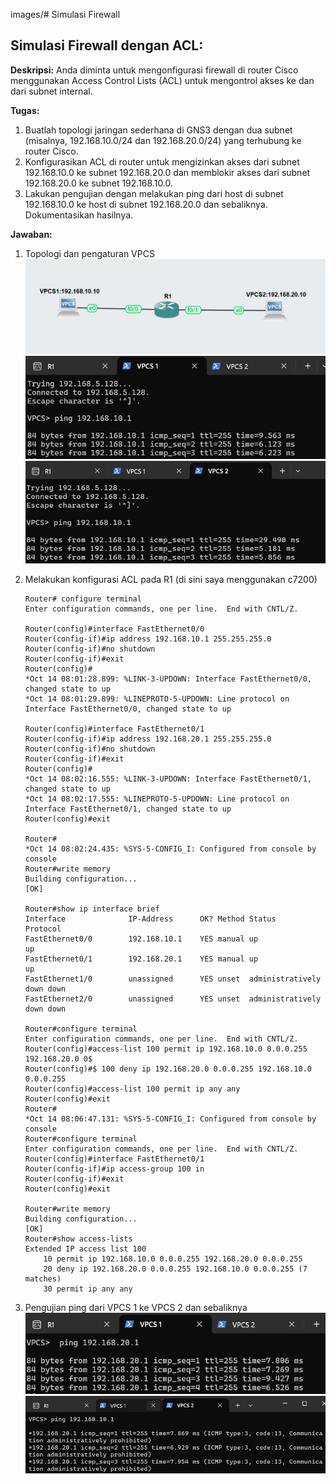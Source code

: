 images/# Simulasi Firewall

## Simulasi Firewall dengan ACL:

**Deskripsi:** Anda diminta untuk mengonfigurasi firewall di router Cisco menggunakan Access Control Lists (ACL) untuk mengontrol akses ke dan dari subnet internal.

**Tugas:**

1. Buatlah topologi jaringan sederhana di GNS3 dengan dua subnet (misalnya, 192.168.10.0/24 dan 192.168.20.0/24) yang terhubung ke router Cisco.
2. Konfigurasikan ACL di router untuk mengizinkan akses dari subnet 192.168.10.0 ke subnet 192.168.20.0 dan memblokir akses dari subnet 192.168.20.0 ke subnet 192.168.10.0.
3. Lakukan pengujian dengan melakukan ping dari host di subnet 192.168.10.0 ke host di subnet 192.168.20.0 dan sebaliknya. Dokumentasikan hasilnya.

**Jawaban:**

1. Topologi dan pengaturan VPCS
   ![alt text](images/image.png)
   ![alt text](images/image-2.png)
   ![alt text](images/image-3.png)

2. Melakukan konfigurasi ACL pada R1 (di sini saya menggunakan c7200)

   ```
   Router# configure terminal
   Enter configuration commands, one per line.  End with CNTL/Z.

   Router(config)#interface FastEthernet0/0
   Router(config-if)#ip address 192.168.10.1 255.255.255.0
   Router(config-if)#no shutdown
   Router(config-if)#exit
   Router(config)#
   *Oct 14 08:01:28.899: %LINK-3-UPDOWN: Interface FastEthernet0/0, changed state to up
   *Oct 14 08:01:29.899: %LINEPROTO-5-UPDOWN: Line protocol on Interface FastEthernet0/0, changed state to up

   Router(config)#interface FastEthernet0/1
   Router(config-if)#ip address 192.168.20.1 255.255.255.0
   Router(config-if)#no shutdown
   Router(config-if)#exit
   Router(config)#
   *Oct 14 08:02:16.555: %LINK-3-UPDOWN: Interface FastEthernet0/1, changed state to up
   *Oct 14 08:02:17.555: %LINEPROTO-5-UPDOWN: Line protocol on Interface FastEthernet0/1, changed state to up
   Router(config)#exit

   Router#
   *Oct 14 08:02:24.435: %SYS-5-CONFIG_I: Configured from console by console
   Router#write memory
   Building configuration...
   [OK]

   Router#show ip interface brief
   Interface              IP-Address      OK? Method Status                Protocol
   FastEthernet0/0        192.168.10.1    YES manual up                    up
   FastEthernet0/1        192.168.20.1    YES manual up                    up
   FastEthernet1/0        unassigned      YES unset  administratively down down
   FastEthernet2/0        unassigned      YES unset  administratively down down

   Router#configure terminal
   Enter configuration commands, one per line.  End with CNTL/Z.
   Router(config)#access-list 100 permit ip 192.168.10.0 0.0.0.255 192.168.20.0 0$
   Router(config)#$ 100 deny ip 192.168.20.0 0.0.0.255 192.168.10.0 0.0.0.255
   Router(config)#access-list 100 permit ip any any
   Router(config)#exit
   Router#
   *Oct 14 08:06:47.131: %SYS-5-CONFIG_I: Configured from console by console
   Router#configure terminal
   Enter configuration commands, one per line.  End with CNTL/Z.
   Router(config)#interface FastEthernet0/1
   Router(config-if)#ip access-group 100 in
   Router(config-if)#exit
   Router(config)#exit

   Router#write memory
   Building configuration...
   [OK]
   Router#show access-lists
   Extended IP access list 100
       10 permit ip 192.168.10.0 0.0.0.255 192.168.20.0 0.0.0.255
       20 deny ip 192.168.20.0 0.0.0.255 192.168.10.0 0.0.0.255 (7 matches)
       30 permit ip any any
   ```

3. Pengujian ping dari VPCS 1 ke VPCS 2 dan sebaliknya
   ![alt text](images/image-1.png)
   ![alt text](images/image-4.png)
